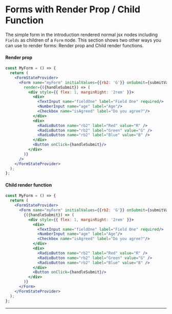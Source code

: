 # Forms with Render Prop / Child Function 
The simple form in the introduction rendered normal jsx nodes including `Fields` as children of a `Form` node. This section shows two other ways you can use to render forms: Render prop and Child render functions.

#### Render prop
```jsx
const MyForm = () => {  
  return (
    <FormStateProvider>
      <Form name="myForm" initialValues={{rb2: 'G'}} onSubmit={submitValues} onSubmitSuccess={clearValues}
        render={({handleSubmit}) => (
          <div style={{ flex: 1, marginRight: '2rem' }}>
            <div>
              <TextInput name="fieldOne" label="Field One" required/>
              <NumberInput name="age" label="Age"/>
              <Checkbox name="isAgreed" label="Do you agree?"/>
            </div>
            <div>
              <RadioButton name="rb2" label="Red" value="R" />
              <RadioButton name="rb2" label="Green" value="G" />
              <RadioButton name="rb2" label="Blue" value="B" />
            </div>
            <Button onClick={handleSubmit}/>
          </div>
        )}
      />
    </FormStateProvider>
  );
};

```

#### Child render function
```jsx
const MyForm = () => {  
  return (
    <FormStateProvider>
      <Form name="myForm" initialValues={{rb2: 'G'}} onSubmit={submitValues} onSubmitSuccess={clearValues}>
        {({handleSubmit}) => (
          <div style={{ flex: 1, marginRight: '2rem' }}>
            <div>
              <TextInput name="fieldOne" label="Field One" required/>
              <NumberInput name="age" label="Age"/>
              <Checkbox name="isAgreed" label="Do you agree?"/>
            </div>
            <div>
              <RadioButton name="rb2" label="Red" value="R" />
              <RadioButton name="rb2" label="Green" value="G" />
              <RadioButton name="rb2" label="Blue" value="B" />
            </div>
            <Button onClick={handleSubmit}/>
          </div>
        )}
      </Form>
    </FormStateProvider>
  );
};

```
---
<!-- STORY -->

